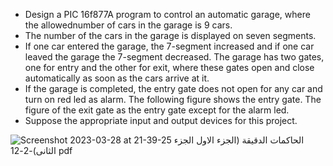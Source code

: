- Design a PIC 16f877A program to control an automatic garage, where the allowednumber of cars in the garage is 9 cars.
-  The number of the cars in the garage is displayed on seven segments. 
-  If one car entered the garage, the 7-segment increased and if one car leaved the garage the 7-segment decreased. The garage has two
gates, one for entry and the other for exit, where these gates open and close
automatically as soon as the cars arrive at it. 
- If the garage is completed, the entry gate does not open for any car and turn on red led as alarm. The following figure
shows the entry gate. The figure of the exit gate as the entry gate except for the
alarm led.
- Suppose the appropriate input and output devices for this project.

![Screenshot 2023-03-28 at 21-39-25 الحاكمات الدقيقة (الجزء الاول الجزء الثانى)-2-12 pdf](https://user-images.githubusercontent.com/76912120/228348826-9a0c6be8-99ac-4ff8-8888-5e4d24874003.png)

